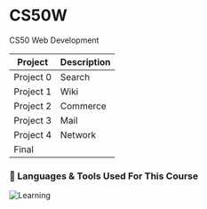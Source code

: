# CS50W
CS50 Web Development

| Project   | Description |
|-----------|-------------|
| Project 0 | Search      |
| Project 1 | Wiki        |
| Project 2 | Commerce    |
| Project 3 | Mail        |
| Project 4 | Network     |
| Final     |             |

### 🌱 Languages & Tools Used For This Course
![Learning](https://skillicons.dev/icons?i=css,html,js,django,mongodb,&perline=10)
